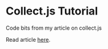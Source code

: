 # Collect.js Tutorial
Code bits from my article on collect.js

Read article [here](https://www.freecodecamp.org/news/p/2e5577d4-cf3e-4d46-861d-e41fab6eb3b7/).
